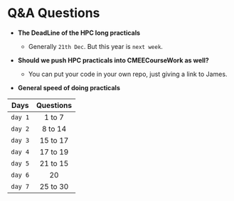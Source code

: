 # Q&A Questions

- **The DeadLine of the HPC long practicals**

    - Generally `21th Dec`. But this year is `next week`.

- **Should we push HPC practicals into CMEECourseWork as well?**

    - You can put your code in your own repo, just giving a link to James.

- **General speed of doing practicals**

| Days    | Questions|
|:-------:|:--------:|
| `day 1` | 1 to 7   |
| `day 2` | 8 to 14  |
| `day 3` | 15 to 17 |
| `day 4` | 17 to 19 |
| `day 5` | 21 to 15 |
| `day 6` |    20    |
| `day 7` | 25 to 30 |










